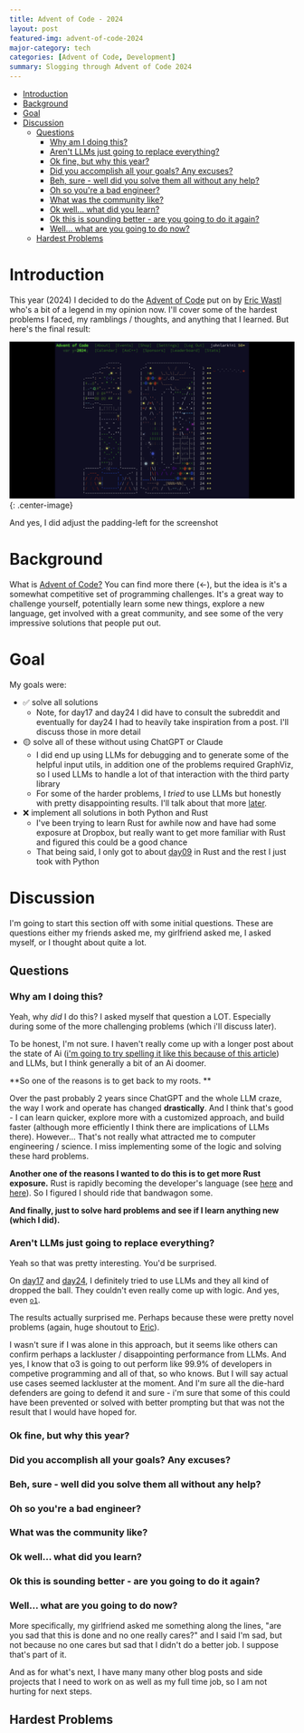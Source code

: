 ```yaml
---
title: Advent of Code - 2024
layout: post
featured-img: advent-of-code-2024
major-category: tech
categories: [Advent of Code, Development]
summary: Slogging through Advent of Code 2024
---
```


- [Introduction](#introduction)
- [Background](#background)
- [Goal](#goal)
- [Discussion](#discussion)
  - [Questions](#questions)
    - [Why am I doing this?](#why-am-i-doing-this)
    - [Aren't LLMs just going to replace everything?](#arent-llms-just-going-to-replace-everything)
    - [Ok fine, but why this year?](#ok-fine-but-why-this-year)
    - [Did you accomplish all your goals? Any excuses?](#did-you-accomplish-all-your-goals-any-excuses)
    - [Beh, sure - well did you solve them all without any help?](#beh-sure---well-did-you-solve-them-all-without-any-help)
    - [Oh so you're a bad engineer?](#oh-so-youre-a-bad-engineer)
    - [What was the community like?](#what-was-the-community-like)
    - [Ok well... what did you learn?](#ok-well-what-did-you-learn)
    - [Ok this is sounding better - are you going to do it again?](#ok-this-is-sounding-better---are-you-going-to-do-it-again)
    - [Well... what are you going to do now?](#well-what-are-you-going-to-do-now)
  - [Hardest Problems](#hardest-problems)

# Introduction

This year (2024) I decided to do the [Advent of Code][aoc] put on by [Eric Wastl][eric] who's a bit of a legend in my opinion now. I'll cover some of the hardest problems I faced, my ramblings / thoughts, and anything that I learned. But here's the final result:

![2024](/images/advent-of-code/2024/complete_border.png){: .center-image}

<div class="image-caption">And yes, I did adjust the padding-left for the screenshot</div>

# Background

What is [Advent of Code?][aoc-about] You can find more there (<-), but the idea is it's a somewhat competitive set of programming challenges. It's a great way to challenge yourself, potentially learn some new things, explore a new language, get involved with a great community, and see some of the very impressive solutions that people put out.

# Goal

My goals were:

- ✅ solve all solutions
  - Note, for day17 and day24 I did have to consult the subreddit and eventually for day24 I had to heavily take inspiration from a post. I'll discuss those in more detail
- 🟡 solve all of these without using ChatGPT or Claude
  - I did end up using LLMs for debugging and to generate some of the helpful input utils, in addition one of the problems required GraphViz, so I used LLMs to handle a lot of that interaction with the third party library
  - For some of the harder problems, I _tried_ to use LLMs but honestly with pretty disappointing results. I'll talk about that more [later](#arent-llms-just-going-to-replace-everything).
- ❌ implement all solutions in both Python and Rust
  - I've been trying to learn Rust for awhile now and have had some exposure at Dropbox, but really want to get more familiar with Rust and figured this could be a good chance
  - That being said, I only got to about [day09] in Rust and the rest I just took with Python

# Discussion

I'm going to start this section off with some initial questions. These are questions either my friends asked me, my girlfriend asked me, I asked myself, or I thought about quite a lot.

## Questions

### Why am I doing this?

Yeah, why _did_ I do this? I asked myself that question a LOT. Especially during some of the more challenging problems (which i'll discuss later).

To be honest, I'm not sure. I haven't really come up with a longer post about the state of Ai ([i'm going to try spelling it like this because of this article][why-ai-spelling]) and LLMs, but I think generally a bit of an Ai doomer.

**So one of the reasons is to get back to my roots. **

Over the past probably 2 years since ChatGPT and the whole LLM craze, the way I work and operate has changed **drastically**. And I think that's good - I can learn quicker, explore more with a customized approach, and build faster (although more efficiently I think there are implications of LLMs there). However... That's not really what attracted me to computer engineering / science. I miss implementing some of the logic and solving these hard problems.

**Another one of the reasons I wanted to do this is to get more Rust exposure.** Rust is rapidly becoming the developer's language (see [here][rust-hype] and [here][rust-hype-2]). So I figured I should ride that bandwagon some.

**And finally, just to solve hard problems and see if I learn anything new (which I did).**

### Aren't LLMs just going to replace everything?

Yeah so that was pretty interesting. You'd be surprised.

On [day17] and [day24], I definitely tried to use LLMs and they all kind of dropped the ball. They couldn't even really come up with logic. And yes, even [`o1`][o1].

The results actually surprised me. Perhaps because these were pretty novel problems (again, huge shoutout to [Eric][eric]).

I wasn't sure if I was alone in this approach, but it seems like others can confirm perhaps a lackluster / disappointing performance from LLMs. And yes, I know that o3 is going to out perform like 99.9% of developers in competive programming and all of that, so who knows. But I will say actual use cases seemed lackluster at the moment. And I'm sure all the die-hard defenders are going to defend it and sure - i'm sure that some of this could have been prevented or solved with better prompting but that was not the result that I would have hoped for.

### Ok fine, but why this year?

### Did you accomplish all your goals? Any excuses?

### Beh, sure - well did you solve them all without any help?

### Oh so you're a bad engineer?

### What was the community like?

### Ok well... what did you learn?

### Ok this is sounding better - are you going to do it again?

### Well... what are you going to do now?

More specifically, my girlfriend asked me something along the lines, "are you sad that this is done and no one really cares?" and I said I'm sad, but not because no one cares but sad that I didn't do a better job. I suppose that's part of it.

And as for what's next, I have many many other blog posts and side projects that I need to work on as well as my full time job, so I am not hurting for next steps.

## Hardest Problems

[comment]: <> (Bibliography)
[aoc]: https://adventofcode.com/2024
[aoc-about]: https://adventofcode.com/2024/about
[jerpint-llm]: https://www.jerpint.io/blog/advent-of-code-llms/
[johnlarkin-aoc-2024-code]: https://github.com/johnlarkin1/advent-of-code
[why-ai-spelling]:https://open.substack.com/pub/stephenfry/p/ai-a-means-to-an-end-or-a-means-to?selection=1e311a57-6e10-4dc2-a175-de328121f94d&utm_campaign=post-share-selection&utm_medium=web
[rust-hype]: https://www.ishir.com/blog/114521/is-rust-programming-language-worth-the-hype-is-the-hype-a-bust-or-a-boom.htm
[rust-hype-2]: https://www.infoworld.com/article/2514539/rust-leaps-forward-in-language-popularity-index.html
[day01]: https://github.com/johnlarkin1/advent-of-code/blob/main/2024/python/day01.py
[day02]: https://github.com/johnlarkin1/advent-of-code/blob/main/2024/python/day02.py
[day03]: https://github.com/johnlarkin1/advent-of-code/blob/main/2024/python/day03.py
[day04]: https://github.com/johnlarkin1/advent-of-code/blob/main/2024/python/day04.py
[day05]: https://github.com/johnlarkin1/advent-of-code/blob/main/2024/python/day05.py
[day06]: https://github.com/johnlarkin1/advent-of-code/blob/main/2024/python/day06.py
[day07]: https://github.com/johnlarkin1/advent-of-code/blob/main/2024/python/day07.py
[day08]: https://github.com/johnlarkin1/advent-of-code/blob/main/2024/python/day08.py
[day09]: https://github.com/johnlarkin1/advent-of-code/blob/main/2024/python/day09.py
[day10]: https://github.com/johnlarkin1/advent-of-code/blob/main/2024/python/day10.py
[day11]: https://github.com/johnlarkin1/advent-of-code/blob/main/2024/python/day11.py
[day12]: https://github.com/johnlarkin1/advent-of-code/blob/main/2024/python/day12.py
[day13]: https://github.com/johnlarkin1/advent-of-code/blob/main/2024/python/day13.py
[day14]: https://github.com/johnlarkin1/advent-of-code/blob/main/2024/python/day14.py
[day15]: https://github.com/johnlarkin1/advent-of-code/blob/main/2024/python/day15.py
[day16]: https://github.com/johnlarkin1/advent-of-code/blob/main/2024/python/day16.py
[day17]: https://github.com/johnlarkin1/advent-of-code/blob/main/2024/python/day17.py
[day18]: https://github.com/johnlarkin1/advent-of-code/blob/main/2024/python/day18.py
[day19]: https://github.com/johnlarkin1/advent-of-code/blob/main/2024/python/day19.py
[day20]: https://github.com/johnlarkin1/advent-of-code/blob/main/2024/python/day20.py
[day21]: https://github.com/johnlarkin1/advent-of-code/blob/main/2024/python/day21.py
[day22]: https://github.com/johnlarkin1/advent-of-code/blob/main/2024/python/day22.py
[day23]: https://github.com/johnlarkin1/advent-of-code/blob/main/2024/python/day23.py
[day24]: https://github.com/johnlarkin1/advent-of-code/blob/main/2024/python/day24.py
[day25]: https://github.com/johnlarkin1/advent-of-code/blob/main/2024/python/day25.py
[o1]: https://openai.com/o1/
[eric]: https://was.tl/
